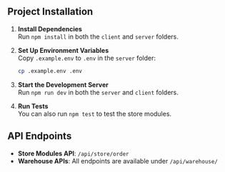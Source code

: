 ## Project Installation

1. **Install Dependencies**  
   Run `npm install` in both the `client` and `server` folders.

2. **Set Up Environment Variables**  
   Copy `.example.env` to `.env` in the `server` folder:

   ```bash
   cp .example.env .env
   ```

3. **Start the Development Server**  
   Run `npm run dev` in both the `server` and `client` folders.

4. **Run Tests**  
   You can also run `npm test` to test the store modules.

## API Endpoints

- **Store Modules API**: `/api/store/order`
- **Warehouse APIs**: All endpoints are available under `/api/warehouse/`
